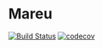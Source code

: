 # Mareu
[![Build Status](https://travis-ci.com/sitatec/Mareu.svg?branch=main)](https://travis-ci.com/sitatec/Mareu)  [![codecov](https://codecov.io/gh/sitatec/Mareu/branch/main/graph/badge.svg?token=V9EXZNO6I7)](https://codecov.io/gh/sitatec/Mareu)
